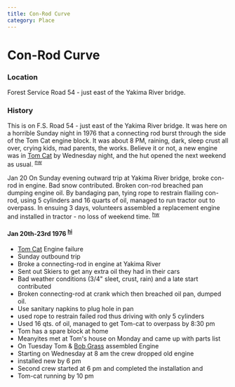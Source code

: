 ```yaml
---
title: Con-Rod Curve
category: Place
---
```

# Con-Rod Curve
### Location

Forest Service Road 54 - just east of the Yakima River bridge.

### History

This is on F.S. Road 54 - just east of the Yakima River bridge. It was here on a horrible Sunday night in 1976 that a connecting rod burst through the side of the Tom Cat engine block. It was about 8 PM, raining, dark, sleep crust all over, crying kids, mad parents, the works. Believe it or not, a new engine was in [Tom Cat](Tomcat) by Wednesday night, and the hut opened the next weekend as usual. <sup>[nw][]</sup>

Jan 20 On Sunday evening outward trip at Yakima River bridge, broke con-rod in engine. Bad snow contributed. Broken con-rod breached pan dumping engine oil. By bandaging pan, tying rope to restrain flailing con-rod, using 5 cylinders and 16 quarts of oil, managed to run tractor out to overpass. In ensuing 3 days, volunteers assembled a replacement engine and installed in tractor - no loss of weekend time. <sup>[hw](History-Walt)</sup>

#### Jan 20th-23rd 1976 <sup>[hi](History-Idona)</sup>

- [Tom Cat](Tomcat) Engine failure
- Sunday outbound trip
- Broke a connecting-rod in engine at Yakima River
- Sent out Skiers to get any extra oil they had in their cars
- Bad weather conditions (3/4" sleet, crust, rain) and a late start contributed
- Broken connecting-rod at crank which then breached oil pan, dumped oil.
- Use sanitary napkins to plug hole in pan
- used rope to restrain failed rod thus driving with only 5 cylinders
- Used 16 qts. of oil, managed to get Tom-cat to overpass by 8:30 pm
- Tom has a spare block at home
- Meanyites met at Tom's house on Monday and came up with parts list
- On Tuesday Tom & [Bob Grass](/Person/Bob-Grass) assembled Engine
- Starting on Wednesday at 8 am the crew dropped old engine
- installed new by 6 pm
- Second crew started at 6 pm and completed the installation and
- Tom-cat running by 10 pm


[nw]: Names-Walt "Meany Names by Walter Little, 1984"
[hw]: History-Walt "Meany History, by Walt Little"
[hi]: History-Idona
